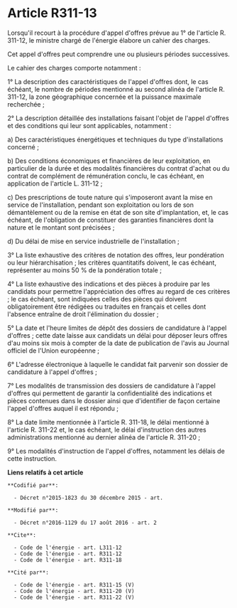 # Article R311-13

Lorsqu'il recourt à la procédure d'appel d'offres prévue au 1° de l'article R. 311-12, le ministre chargé de l'énergie
élabore un cahier des charges. 

Cet appel d'offres peut comprendre une ou plusieurs périodes successives.

Le cahier des charges comporte notamment : 

1° La description des caractéristiques de l'appel d'offres dont, le cas échéant, le nombre de périodes mentionné au second
alinéa de l'article R. 311-12, la zone géographique concernée et la puissance maximale recherchée ; 

2° La description détaillée des installations faisant l'objet de l'appel d'offres et des conditions qui leur sont
applicables, notamment : 

a) Des caractéristiques énergétiques et techniques du type d'installations concerné ; 

b) Des conditions économiques et financières de leur exploitation, en particulier de la durée et des modalités financières du
contrat d'achat ou du contrat de complément de rémunération conclu, le cas échéant, en application de l'article L. 311-12 ; 

c) Des prescriptions de toute nature qui s'imposeront avant la mise en service de l'installation, pendant son exploitation ou
lors de son démantèlement ou de la remise en état de son site d'implantation, et, le cas échéant, de l'obligation de
constituer des garanties financières dont la nature et le montant sont précisées ; 

d) Du délai de mise en service industrielle de l'installation ; 

3° La liste exhaustive des critères de notation des offres, leur pondération ou leur hiérarchisation ; les critères
quantitatifs doivent, le cas échéant, représenter au moins 50 % de la pondération totale ; 

4° La liste exhaustive des indications et des pièces à produire par les candidats pour permettre l'appréciation des offres au
regard de ces critères ; le cas échéant, sont indiquées celles des pièces qui doivent obligatoirement être rédigées ou
traduites en français et celles dont l'absence entraîne de droit l'élimination du dossier ; 

5° La date et l'heure limites de dépôt des dossiers de candidature à l'appel d'offres ; cette date laisse aux candidats un
délai pour déposer leurs offres d'au moins six mois à compter de la date de publication de l'avis au Journal officiel de
l'Union européenne ; 

6° L'adresse électronique à laquelle le candidat fait parvenir son dossier de candidature à l'appel d'offres ; 

7° Les modalités de transmission des dossiers de candidature à l'appel d'offres qui permettent de garantir la confidentialité
des indications et pièces contenues dans le dossier ainsi que d'identifier de façon certaine l'appel d'offres auquel il est
répondu ; 

8° La date limite mentionnée à l'article R. 311-18, le délai mentionné à l'article R. 311-22 et, le cas échéant, le délai
d'instruction des autres administrations mentionné au dernier alinéa de l'article R. 311-20 ; 

9° Les modalités d'instruction de l'appel d'offres, notamment les délais de cette instruction.

**Liens relatifs à cet article**

	**Codifié par**:

	  - Décret n°2015-1823 du 30 décembre 2015 - art.

	**Modifié par**:

	  - Décret n°2016-1129 du 17 août 2016 - art. 2

	**Cite**:

	  - Code de l'énergie - art. L311-12
	  - Code de l'énergie - art. R311-12
	  - Code de l'énergie - art. R311-18

	**Cité par**:

	  - Code de l'énergie - art. R311-15 (V)
	  - Code de l'énergie - art. R311-20 (V)
	  - Code de l'énergie - art. R311-22 (V)
